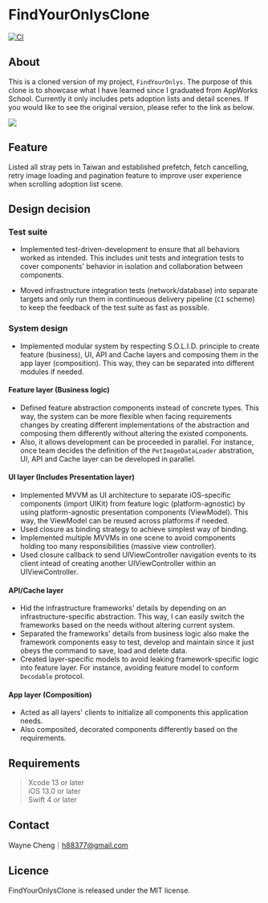 # FindYourOnlysClone
[![CI](https://github.com/h88377/FindYourOnlysClone/actions/workflows/CI.yml/badge.svg)](https://github.com/h88377/FindYourOnlysClone/actions/workflows/CI.yml)
## About
This is a cloned version of my project, `FindYourOnlys`. The purpose of this clone is to showcase what I have learned since I graduated from AppWorks School. Currently it only includes pets adoption lists and detail scenes. If you would like to see the original version, please refer to the link as below.
<p align="left">
    <a href="https://apps.apple.com/tw/app/findyouronlys/id1619734464">
    <img src="https://developer.apple.com/assets/elements/badges/download-on-the-app-store.svg"></a>
</p>

## Feature
Listed all stray pets in Taiwan and established prefetch, fetch cancelling, retry image loading and pagination feature to improve user experience when scrolling adoption list scene.

## Design decision
### Test suite
* Implemented test-driven-development to ensure that all behaviors worked as intended. This includes unit tests and integration tests to cover components' behavior in isolation and collaboration between components.

* Moved infrastructure integration tests (network/database) into separate targets and only run them in continueous delivery pipeline (`CI` scheme) to keep the feedback of the test suite as fast as possible.
 
### System design
* Implemented modular system by respecting S.O.L.I.D. principle to create feature (business), UI, API and Cache layers and composing them in the app layer (composition). This way, they can be separated into different modules if needed.

#### Feature layer (Business logic)
* Defined feature abstraction components instead of concrete types. This way, the system can be more flexible when facing requirements changes by creating different implementations of the abstraction and composing them differently without altering the existed components.  
* Also, it allows development can be proceeded in parallel. For instance, once team decides the definition of the `PetImageDataLoader` abstration, UI, API and Cache layer can be developed in parallel.

#### UI layer (Includes Presentation layer)
* Implemented MVVM as UI architecture to separate iOS-specific components (import UIKit) from feature logic (platform-agnostic) by using platform-agnostic presentation components (ViewModel). This way, the ViewModel can be reused across platforms if needed.
* Used closure as binding strategy to achieve simplest way of binding. 
* Implemented multiple MVVMs in one scene to avoid components holding too many responsibilities (massive view controller).
* Used closure callback to send UIViewController navigation events to its client intead of creating another UIViewController within an UIViewController.

#### API/Cache layer
* Hid the infrastructure frameworks' details by depending on an infrastructure-specific abstraction. This way, I can easily switch the frameworks based on the needs without altering current system.
* Separated the frameworks' details from business logic also make the framework components easy to test, develop and maintain since it just obeys the command to save, load and delete data.
* Created layer-specific models to avoid leaking framework-specific logic into feature layer. For instance, avoiding feature model to conform `Decodable` protocol.

#### App layer (Composition)
* Acted as all layers' clients to initialize all components this application needs.
* Also composited, decorated components differently based on the requirements.

## Requirements
> Xcode 13 or later  
> iOS 13.0 or later  
> Swift 4 or later

## Contact
Wayne Cheng｜h88377@gmail.com   

## Licence
FindYourOnlysClone is released under the MIT license.
